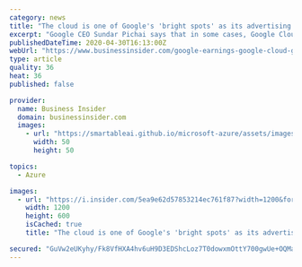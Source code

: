 ```yaml
---
category: news
title: "The cloud is one of Google's 'bright spots' as its advertising slows, say analysts. Here's why they think the pandemic could be an 'accelerant'"
excerpt: "Google CEO Sundar Pichai says that in some cases, Google Cloud customers are \"taking a bit longer\" to close deals because of the coronavirus crisis."
publishedDateTime: 2020-04-30T16:13:00Z
webUrl: "https://www.businessinsider.com/google-earnings-google-cloud-growth-strong-despite-coronavirus-crisis-2020-4"
type: article
quality: 36
heat: 36
published: false

provider:
  name: Business Insider
  domain: businessinsider.com
  images:
    - url: "https://smartableai.github.io/microsoft-azure/assets/images/organizations/businessinsider.com-50x50.jpg"
      width: 50
      height: 50

topics:
  - Azure

images:
  - url: "https://i.insider.com/5ea9e62d57853214ec761f87?width=1200&format=jpeg"
    width: 1200
    height: 600
    isCached: true
    title: "The cloud is one of Google's 'bright spots' as its advertising slows, say analysts. Here's why they think the pandemic could be an 'accelerant'"

secured: "GuVw2eUKyhy/Fk8VfHXA4hv6uH9D3EDShcLoz7T0dowxmOttY700gwUe+OQMadB9sBf2EMWiixxgteZlAUeGrwJaVc+wFB0Dsoqza5pKWMEsbMcU/lopXNQR3TGNoGQ7pHHO5DLc99YS/NwAXKfN5AKH7E6+REI2fHeyMu1XFMQKKn7GEPDh6yZM9El2aAoF/Ks5jA0XC1ZsGLd4PDCtaZvbV2bVmvQaNZsUXQSIIrbNYgGgUPBpyf0mPYTZ5PUrZ0PbaVP5TqDRbOJI28emWHVv87JLzVUpskSiJRh7kQsqcG0u3UsMBWPcxqjuBZUr;j98gL7ME7iVYBctjA/rmHA=="
---
```


